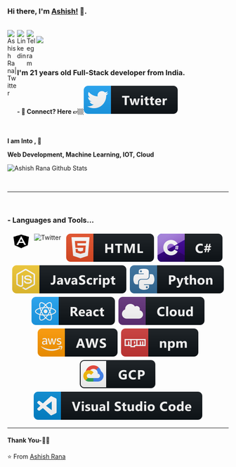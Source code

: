 ### Hi there, I'm [Ashish!](https://ashishrana.tech) 👋.


<br/>
<a href="https://twitter.com/ashishrana08">
  <img align="left" alt="Ashish Rana| Twitter" width="22px" src="https://cdn.jsdelivr.net/npm/simple-icons@v3/icons/twitter.svg" />
</a>
<a href="https://www.linkedin.com/in/ashishrana08/">
  <img align="left" alt="Linkedin" width="22px" src="https://cdn.jsdelivr.net/npm/simple-icons@v3/icons/linkedin.svg" />
</a>
<a href="https://t.me/ranaashish">
  <img align="left" alt="Telegram" width="22px" src="https://cdn.jsdelivr.net/npm/simple-icons@v3/icons/telegram.svg" />
</a>


![](https://visitor-badge.glitch.me/badge?page_id=ashishrana080699.ashishrana080699)

<br />

### I'm 21 years old Full-Stack developer from India.


#### - 💬 Connect? Here 👉🏼[<img src="https://github.com/ashishrana080699/ashishrana080699/blob/master/twitter.svg" >](https://twitter.com/ashishrana08/)


<br />


**I am Into , 🙏**

**Web Development, Machine Learning, IOT, Cloud**
<br />


![Ashish Rana Github Stats](https://github-readme-stats.vercel.app/api?username=ashishrana080699&show_icons=true&title_color=fff&icon_color=79ff97&text_color=9f9f9f&bg_color=151515)

<br />

*************

<br />

### - Languages and Tools...

<p align="center">
  <img src="https://github.com/ashishrana080699/ashishrana080699/blob/master/angular.png" alt="Twitter"width="35" height="35" style="vertical-align:top; margin:4px">
  <img src="https://github.com/ashishrana080699/ashishrana080699/blob/master/gjango.svg" alt="Twitter" style="vertical-align:top; margin:4px">
 <img src="https://github.com/ashishrana080699/ashishrana080699/blob/master/html.svg" alt="Twitter" style="vertical-align:top; margin:4px"><img src="https://github.com/ashishrana080699/ashishrana080699/blob/master/csharp.svg"alt="Twitter" style="vertical-align:top; margin:4px"><img src="https://github.com/ashishrana080699/ashishrana080699/blob/master/js.svg" alt="Twitter" style="vertical-align:top; margin:4px"><img src="https://github.com/ashishrana080699/ashishrana080699/blob/master/python.svg" alt="Twitter" style="vertical-align:top; margin:4px"><img src="https://github.com/ashishrana080699/ashishrana080699/blob/master/react.svg" alt="Twitter" style="vertical-align:top; margin:4px"><img src="https://github.com/ashishrana080699/ashishrana080699/blob/master/cloud.svg" alt="Twitter" style="vertical-align:top; margin:4px"><img src="https://github.com/ashishrana080699/ashishrana080699/blob/master/aws.svg" alt="Twitter" style="vertical-align:top; margin:4px"><img src="https://github.com/ashishrana080699/ashishrana080699/blob/master/npm.svg" alt="Twitter" style="vertical-align:top; margin:4px"><img src="https://github.com/ashishrana080699/ashishrana080699/blob/master/gcp.svg" alt="Twitter" style="vertical-align:top; margin:4px"><img src="https://github.com/ashishrana080699/ashishrana080699/blob/master/visualstudio_code.svg" alt="Twitter" style="vertical-align:top; margin:4px">



***********************************

#### Thank You-🙏🏼



⭐️ From [Ashish Rana](https://github.com/ashishrana080699)

